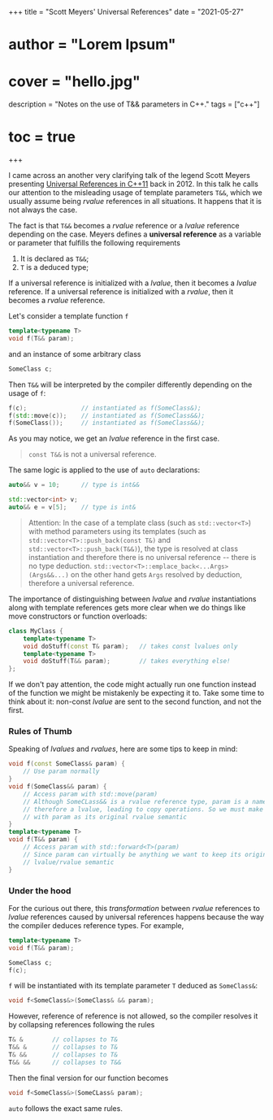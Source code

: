 +++
title = "Scott Meyers' Universal References"
date = "2021-05-27"
# author = "Lorem Ipsum"
# cover = "hello.jpg"
description = "Notes on the use of T&& parameters in C++."
tags = ["c++"]
# toc = true
+++

I came across an another very clarifying talk of the legend Scott Meyers presenting 
[Universal References in C++11](https://channel9.msdn.com/Shows/Going+Deep/Cpp-and-Beyond-2012-Scott-Meyers-Universal-References-in-Cpp11) back in 2012. In this talk 
he calls our attention to the misleading usage of template parameters `T&&`, which we usually
assume being _rvalue_ references in all situations. It happens that it is not always the case.

The fact is that `T&&` becomes a _rvalue_ reference or a _lvalue_ reference depending on the 
case. Meyers defines a **universal reference** as a variable or parameter that fulfills the
following requirements
1. It is declared as `T&&`;
2. `T` is a deduced type;

If a universal reference is initialized with a _lvalue_, then it becomes a _lvalue_ reference. 
If a universal reference is initialized with a _rvalue_, then it becomes a _rvalue_ reference.

Let's consider a template function `f`
```cpp
template<typename T>
void f(T&& param);
```
and an instance of some arbitrary class
```cpp
SomeClass c;
```
Then `T&&` will be interpreted by the compiler differently depending on the usage of `f`:
```cpp
f(c);               // instantiated as f(SomeClass&);
f(std::move(c));    // instantiated as f(SomeClass&&);
f(SomeClass());     // instantiated as f(SomeClass&&);
```
As you may notice, we get an _lvalue_ reference in the first case. 

> `const T&&` is not a universal reference.

The same logic is 
applied to the use of `auto` declarations:
```cpp
auto&& v = 10;      // type is int&&

std::vector<int> v;
auto&& e = v[5];    // type is int&
```
> Attention: In the case of a template class (such as `std::vector<T>`) with method parameters 
using its templates (such as `std::vector<T>::push_back(const T&)` and `std::vector<T>::push_back(T&&)`), 
the type is resolved 
at class instantiation and therefore there is no universal reference -- there is no type 
deduction. `std::vector<T>::emplace_back<...Args>(Args&&...)` on the other hand gets ``Args`` resolved
by deduction, therefore a universal reference.

The importance of distinguishing between _lvalue_ and _rvalue_ instantiations along with 
template references gets more clear when we do things like move constructors or
function overloads:
```cpp
class MyClass {
    template<typename T>
    void doStuff(const T& param);   // takes const lvalues only
    template<typename T>
    void doStuff(T&& param);        // takes everything else!
};
```
If we don't pay attention, the code might actually run one function instead of the function 
we might be mistakenly be expecting it to. Take some time to think about it: non-const 
_lvalue_ are sent to the second function, and not the first.

### Rules of Thumb
Speaking of _lvalues_ and _rvalues_, here are some tips to keep in mind:
```cpp
void f(const SomeClass& param) {
    // Use param normally
}
void f(SomeClass&& param) {
    // Access param with std::move(param)
    // Although SomeCLass&& is a rvalue reference type, param is a named variable,
    // therefore a lvalue, leading to copy operations. So we must make sure to work 
    // with param as its original rvalue semantic
}
template<typename T>
void f(T&& param) {
    // Access param with std::forward<T>(param)
    // Since param can virtually be anything we want to keep its original 
    // lvalue/rvalue semantic
}
```

### Under the hood
For the curious out there, this _transformation_ between _rvalue_ references to _lvalue_ references 
caused by universal references happens because the way the compiler deduces reference types. For 
example,
```cpp
template<typename T>
void f(T&& param);

SomeClass c;
f(c);
```
`f` will be instantiated with its template parameter `T` deduced as `SomeClass&`:
```cpp
void f<SomeClass&>(SomeClass& && param);
```
However, reference of reference is not allowed, so the compiler resolves it by collapsing references
following the rules
```cpp
T& &        // collapses to T&
T&& &       // collapses to T&
T& &&       // collapses to T&
T&& &&      // collapses to T&&
```
Then the final version for our function becomes
```cpp
void f<SomeClass&>(SomeCLass& param);
```
`auto` follows the exact same rules.
